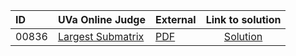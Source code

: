 | ID | UVa Online Judge | External | Link to solution |
|:---|:---|:---|:---:|
| 00836 | [Largest Submatrix](https://onlinejudge.org/index.php?option=com_onlinejudge&Itemid=8&category=650&page=show_problem&problem=777) | [PDF](https://onlinejudge.org/external/8/836.pdf) | [Solution](https%3A//github.com/versenyi98/programming-contests/tree/master/UVa%20Online%20Judge/00836%2520-%2520Largest%2520Submatrix)|
